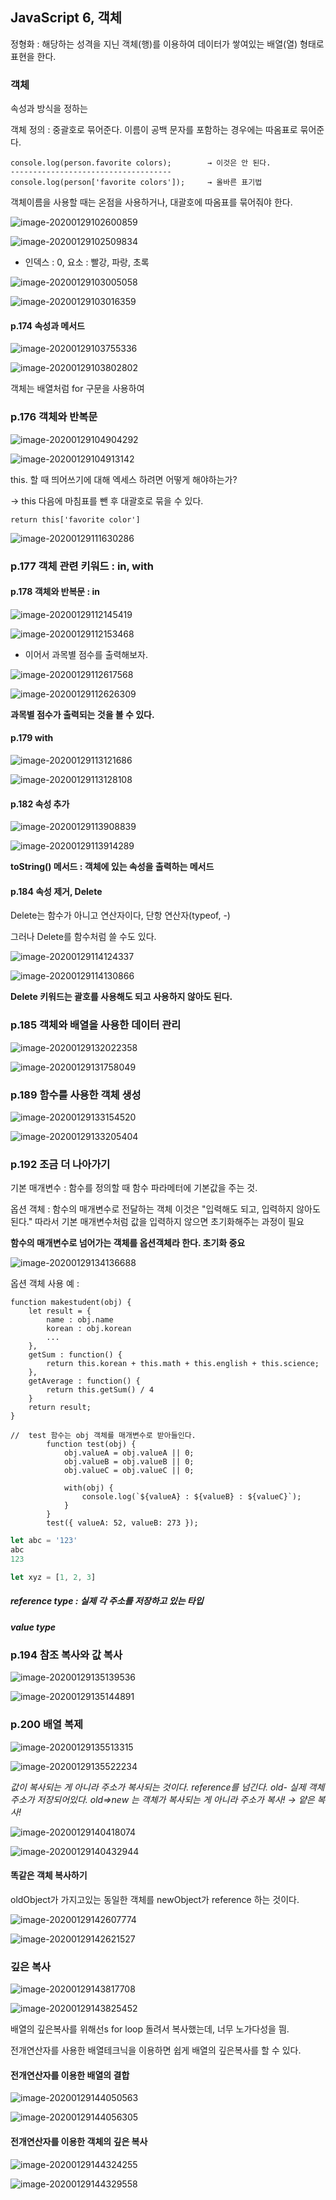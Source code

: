 ## JavaScript 6,  객체

정형화 : 해당하는 성격을 지닌 객체(행)를 이용하여 데이터가 쌓여있는 배열(열) 형태로 표현을 한다.


### 객체

속성과 방식을 정하는 

객체 정의 : 중괄호로 묶어준다.
이름이 공백 문자를 포함하는 경우에는 따옴표로 묶어준다.

```
console.log(person.favorite colors);		→ 이것은 안 된다.
------------------------------------		
console.log(person['favorite colors']); 	→ 올바른 표기법
```

객체이름을 사용할 때는 온점을 사용하거나, 대괄호에 따옴표를 묶어줘야 한다.

![image-20200129102600859](C:\Users\HPE\AppData\Roaming\Typora\typora-user-images\image-20200129102600859.png)

![image-20200129102509834](C:\Users\HPE\AppData\Roaming\Typora\typora-user-images\image-20200129102509834.png)

* 인덱스 : 0, 요소 : 빨강, 파랑, 초록

![image-20200129103005058](C:\Users\HPE\AppData\Roaming\Typora\typora-user-images\image-20200129103005058.png)

![image-20200129103016359](C:\Users\HPE\AppData\Roaming\Typora\typora-user-images\image-20200129103016359.png)

#### p.174 속성과 메서드

![image-20200129103755336](C:\Users\HPE\AppData\Roaming\Typora\typora-user-images\image-20200129103755336.png)

![image-20200129103802802](C:\Users\HPE\AppData\Roaming\Typora\typora-user-images\image-20200129103802802.png)

객체는 배열처럼 for 구문을 사용하여



### p.176 객체와 반복문

![image-20200129104904292](C:\Users\HPE\AppData\Roaming\Typora\typora-user-images\image-20200129104904292.png)

![image-20200129104913142](C:\Users\HPE\AppData\Roaming\Typora\typora-user-images\image-20200129104913142.png)

this. 할 때 띄어쓰기에 대해 엑세스 하려면 어떻게 해야하는가?

→ this 다음에 마침표를 뺀 후 대괄호로 묶을 수 있다.

```
return this['favorite color']
```

![image-20200129111630286](C:\Users\HPE\AppData\Roaming\Typora\typora-user-images\image-20200129111630286.png)



### p.177 객체 관련 키워드 : in, with

#### p.178 객체와 반복문 : in

![image-20200129112145419](C:\Users\HPE\AppData\Roaming\Typora\typora-user-images\image-20200129112145419.png)

![image-20200129112153468](C:\Users\HPE\AppData\Roaming\Typora\typora-user-images\image-20200129112153468.png)

* 이어서 과목별 점수를 출력해보자.

![image-20200129112617568](C:\Users\HPE\AppData\Roaming\Typora\typora-user-images\image-20200129112617568.png)

![image-20200129112626309](C:\Users\HPE\AppData\Roaming\Typora\typora-user-images\image-20200129112626309.png)

**과목별 점수가 출력되는 것을 볼 수 있다.**

#### p.179 with

![image-20200129113121686](C:\Users\HPE\AppData\Roaming\Typora\typora-user-images\image-20200129113121686.png)

![image-20200129113128108](C:\Users\HPE\AppData\Roaming\Typora\typora-user-images\image-20200129113128108.png)



#### p.182 속성 추가

<img src="C:\Users\HPE\AppData\Roaming\Typora\typora-user-images\image-20200129113908839.png" alt="image-20200129113908839" />

![image-20200129113914289](C:\Users\HPE\AppData\Roaming\Typora\typora-user-images\image-20200129113914289.png)

**toString() 메서드 : 객체에 있는 속성을 출력하는 메서드**



#### p.184 속성 제거, Delete

Delete는 함수가 아니고 연산자이다, 단항 연산자(typeof, -)

그러나 Delete를 함수처럼 쓸 수도 있다.

![image-20200129114124337](C:\Users\HPE\AppData\Roaming\Typora\typora-user-images\image-20200129114124337.png)

![image-20200129114130866](C:\Users\HPE\AppData\Roaming\Typora\typora-user-images\image-20200129114130866.png)

**Delete 키워드는 괄호를 사용해도 되고 사용하지 않아도 된다.**



### p.185 객체와 배열을 사용한 데이터 관리

![image-20200129132022358](C:\Users\HPE\AppData\Roaming\Typora\typora-user-images\image-20200129132022358.png)

![image-20200129131758049](C:\Users\HPE\AppData\Roaming\Typora\typora-user-images\image-20200129131758049.png)

### p.189 함수를 사용한 객체 생성

![image-20200129133154520](C:\Users\HPE\AppData\Roaming\Typora\typora-user-images\image-20200129133154520.png)

![image-20200129133205404](C:\Users\HPE\AppData\Roaming\Typora\typora-user-images\image-20200129133205404.png)

### p.192 조금 더 나아가기

기본 매개변수 : 함수를 정의할 때 함수 파라메터에 기본값을 주는 것.

옵션 객체 : 함수의 매개변수로 전달하는 객체
이것은 "입력해도 되고, 입력하지 않아도 된다." 따라서 기본 매개변수처럼 값을 입력하지 않으면
초기화해주는 과정이 필요

**함수의 매개변수로 넘어가는 객체를 옵션객체라 한다. 초기화 중요**

![image-20200129134136688](C:\Users\HPE\AppData\Roaming\Typora\typora-user-images\image-20200129134136688.png)

옵션 객체 사용 예 : 

```
function makestudent(obj) {
	let result = {
		name : obj.name
		korean : obj.korean
		...
	},
	getSum : function() {
		return this.korean + this.math + this.english + this.science;
	},
	getAverage : function() {
		return this.getSum() / 4
	}
	return result;
}

//  test 함수는 obj 객체를 매개변수로 받아들인다.
        function test(obj) {
            obj.valueA = obj.valueA || 0;
            obj.valueB = obj.valueB || 0;
            obj.valueC = obj.valueC || 0;

            with(obj) {
                console.log(`${valueA} : ${valueB} : ${valueC}`);
            }
        }
        test({ valueA: 52, valueB: 273 });
```

```javascript
let abc = '123'
abc
123
```

```javascript
let xyz = [1, 2, 3]
```



##### reference type : 실제 각 주소를 저장하고 있는 타입

##### value type



### p.194 참조 복사와 값 복사

![image-20200129135139536](C:\Users\HPE\AppData\Roaming\Typora\typora-user-images\image-20200129135139536.png)

![image-20200129135144891](C:\Users\HPE\AppData\Roaming\Typora\typora-user-images\image-20200129135144891.png)

### p.200 배열 복제

![image-20200129135513315](C:\Users\HPE\AppData\Roaming\Typora\typora-user-images\image-20200129135513315.png)

![image-20200129135522234](C:\Users\HPE\AppData\Roaming\Typora\typora-user-images\image-20200129135522234.png)

*값이 복사되는 게 아니라 주소가 복사되는 것이다. reference를 넘긴다.* 
*old- 실제 객체 주소가 저장되어있다.*
*old=>new 는 객체가 복사되는 게 아니라 주소가 복사!  → 얕은 복사!*

![image-20200129140418074](C:\Users\HPE\AppData\Roaming\Typora\typora-user-images\image-20200129140418074.png)

![image-20200129140432944](C:\Users\HPE\AppData\Roaming\Typora\typora-user-images\image-20200129140432944.png)

#### 똑같은 객체 복사하기

oldObject가 가지고있는 동일한 객체를 newObject가 reference 하는 것이다.

![image-20200129142607774](C:\Users\HPE\AppData\Roaming\Typora\typora-user-images\image-20200129142607774.png)

![image-20200129142621527](C:\Users\HPE\AppData\Roaming\Typora\typora-user-images\image-20200129142621527.png)



### 깊은 복사

![image-20200129143817708](C:\Users\HPE\AppData\Roaming\Typora\typora-user-images\image-20200129143817708.png)

![image-20200129143825452](C:\Users\HPE\AppData\Roaming\Typora\typora-user-images\image-20200129143825452.png)

배열의 깊은복사를 위해선s for loop 돌려서 복사했는데, 너무 노가다성을 띔.

전개연산자를 사용한 배열테크닉을 이용하면 쉽게 배열의 깊은복사를 할 수 있다.

#### 전개연산자를 이용한 배열의 결합

![image-20200129144050563](C:\Users\HPE\AppData\Roaming\Typora\typora-user-images\image-20200129144050563.png)

![image-20200129144056305](C:\Users\HPE\AppData\Roaming\Typora\typora-user-images\image-20200129144056305.png)

#### 전개연산자를 이용한 객체의 깊은 복사

![image-20200129144324255](C:\Users\HPE\AppData\Roaming\Typora\typora-user-images\image-20200129144324255.png)

![image-20200129144329558](C:\Users\HPE\AppData\Roaming\Typora\typora-user-images\image-20200129144329558.png)

